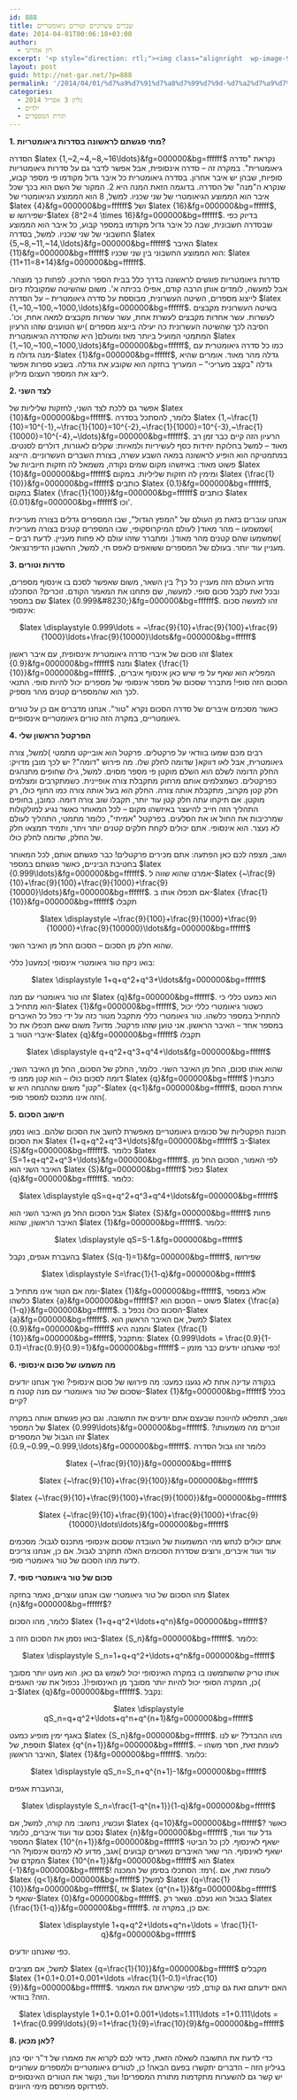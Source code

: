 ```yaml
---
id: 888
title: שברים עשרוניים וטורים גיאומטריים
date: 2014-04-01T00:06:18+03:00
author:
  - רון אהרוני
excerpt: '<p style="direction: rtl;"><img class="alignright  wp-image-909" alt="fractal2" src="http://net-gar.net/wp-content/uploads/2014/03/fractal2.jpg" width="86" height="86" />הסדרה 1,2,4,8,16 נקראת "סדרה גיאומטרית". במקרה זה - סדרה אינסופית, אבל אפשר לדבר גם על סדרות גיאומטריות סופיות, שבהן יש איבר אחרון. בסדרה גיאומטרית כל איבר גדול מקודמו פי מספר קבוע, שנקרא ה"מנה" של הסדרה. בדוגמה הזאת המנה היא 2. המקור של השם הוא בכך שכל איבר הוא הממוצע הגיאומטרי של שני שכניו. למשל, 8 הוא הממוצע הגיאומטרי של 4 ושל 16...</p>'
layout: post
guid: http://net-gar.net/?p=888
permalink: '/2014/04/01/%d7%a9%d7%91%d7%a8%d7%99%d7%9d-%d7%a2%d7%a9%d7%a8%d7%95%d7%a0%d7%99%d7%99%d7%9d-%d7%95%d7%98%d7%95%d7%a8%d7%99%d7%9d-%d7%92%d7%99%d7%90%d7%95%d7%9e%d7%98%d7%a8%d7%99%d7%99%d7%9d/'
categories:
  - גליון 3 אפריל 2014
  - ילדים
  - תורת המספרים
---
```

**1. מתי פגשתם לראשונה בסדרות גיאומטריות?** 

הסדרה $latex {1,~2,~4,~8,~16\ldots}&fg=000000&bg=ffffff$ נקראת "סדרה גיאומטרית". במקרה זה &#8211; סדרה אינסופית, אבל אפשר לדבר גם על סדרות גיאומטריות סופיות, שבהן יש איבר אחרון. בסדרה גיאומטרית כל איבר גדול מקודמו פי מספר קבוע, שנקרא ה"מנה" של הסדרה. בדוגמה הזאת המנה היא 2. המקור של השם הוא בכך שכל איבר הוא הממוצע הגיאומטרי של שני שכניו. למשל, 8 הוא הממוצע הגיאומטרי של $latex {4}&fg=000000&bg=ffffff$ ושל $latex {16}&fg=000000&bg=ffffff$, שפירושו ש-$latex {8^2=4 \times 16}&fg=000000&bg=ffffff$. בדיוק כפי שבסדרה חשבונית, שבה כל איבר גדול מקודמו במספר קבוע, כל איבר הוא הממוצע החשבוני של שני שכניו. למשל, בסדרה $latex {5,~8,~11,~14,\ldots}&fg=000000&bg=ffffff$ האיבר $latex {11}&fg=000000&bg=ffffff$ הוא הממוצע החשבוני בין שני שכניו: $latex {11+11=8+14}&fg=000000&bg=ffffff$.

סדרות גיאומטריות פוגשים לראשונה בדרך כלל בבית הספר התיכון. לפחות כך מוצהר. אבל למעשה, לומדים אותן הרבה קודם, אפילו בכיתה א'. משום שהשיטה שמקובלת כיום לייצוג מספרים, השיטה העשרונית, מבוססת על סדרה גיאומטרית &#8211; על הסדרה $latex {1,~10,~100,~1000,\ldots}&fg=000000&bg=ffffff$. בשיטה העשרונית מקבצים לעשרות. עשר אחדות מקבצים לעשרת אחת, עשר עשרות מקבצים למאה אחת, וכו'. הסיבה לכך שהשיטה העשרונית כה יעילה בייצוג מספרים )יש הטוענים שזהו הרעיון המתמטי המועיל ביותר מאז ומעולם( היא שהסדרה הגיאומטרית $latex {1,~10,~100,~1000,\ldots}&fg=000000&bg=ffffff$, כמו כל סדרה גיאומטרית עם מנה גדולה מ-$latex {1}&fg=000000&bg=ffffff$, גדלה מהר מאוד. אומרים שהיא גדלה "בקצב מעריכי" &#8211; המעריך בחזקה הוא שקובע את גודלה. בשבע ספרות אפשר לייצג את המספר העצום מיליון.

**2. לצד השני** 

אפשר גם ללכת לצד השני, לחזקות שליליות של $latex {10}&fg=000000&bg=ffffff$. כלומר, להסתכל בסדרה $latex {1,~\frac{1}{10}=10^{-1},~\frac{1}{100}=10^{-2},~\frac{1}{1000}=10^{-3},~\frac{1}{10000}=10^{-4},~\ldots}&fg=000000&bg=ffffff$. הרעיון הזה קיים כבר זמן רב מאוד &#8211; למשל בחלוקת יחידות כסף לעשיריות ולמאיות: שקלים לאגורות, דולרים לסנטים. במתמטיקה הוא הופיע לראשונה במאה השבע עשרה, בצורת השברים העשרוניים. הייצוג פשוט מאוד: באיזשהו מקום שמים נקודה, משמאל לה חזקות חיוביות של $latex {10}&fg=000000&bg=ffffff$ ומימין לה חזקות שליליות. במקום $latex {\frac{1}{10}}&fg=000000&bg=ffffff$ כותבים $latex {0.1}&fg=000000&bg=ffffff$, במקום $latex {\frac{1}{100}}&fg=000000&bg=ffffff$ כותבים $latex {0.01}&fg=000000&bg=ffffff$ וכו'.

אנחנו עוברים בזאת מן העולם של "המפץ הגדול", שבו המספרים גדלים בצורה מעריכית )שמשמעו &#8211; מהר מאוד( לעולם המיקרוסקופי, שבו המספרים קטנים בצורה מעריכית )שמשמעו שהם קטנים מהר מאוד(. ומתברר שזהו עולם לא פחות מעניין. לדעת רבים &#8211; מעניין עוד יותר. בעולם של המספרים ששואפים לאפס חי, למשל, החשבון הדיפרנציאלי.

**3. סדרות וטורים** 

מדוע העולם הזה מעניין כל כך? בין השאר, משום שאפשר לסכם בו אינסוף מספרים, ובכל זאת לקבל סכום סופי. למעשה, שם פתחנו את המאמר הקודם. זוכרים? הסתכלנו שם במספר $latex {0.999&#8230;}&fg=000000&bg=ffffff$. זהו למעשה סכום אינסופי:

<p align="center">
  $latex \displaystyle 0.999\ldots = ~\frac{9}{10}+\frac{9}{100}+\frac{9}{1000}\ldots+\frac{9}{10000}\ldots&fg=000000&bg=ffffff$
</p>

זהו סכום של איברי סדרה גיאומטרית אינסופית, עם איבר ראשון $latex {0.9}&fg=000000&bg=ffffff$ ומנה $latex {\frac{1}{10}}&fg=000000&bg=ffffff$. המפליא הוא שאף על פי שיש כאן אינסוף איברים, הסכום הזה סופי! מתברר שסכום של מספר אינסופי של מספרים יכול להיות סופי. התנאי לכך הוא שהמספרים קטנים מהר מספיק.

כאשר מסכמים איברים של סדרה הסכום נקרא "טור". אנחנו מדברים אם כן על טורים גיאומטריים, במקרה הזה טורים גיאומטריים אינסופיים.

**4. הפרקטל הראשון שלי** 

רבים מכם שמעו בוודאי על פרקטלים. פרקטל הוא אובייקט מתמטי )למשל, צורה גיאומטרית, אבל לאו דווקא( שדומה לחלק שלו. מה פירוש "דומה"? יש לכך מובן מדויק: החלק הדומה לשלם הוא השלם מוקטן פי מספר מסוים. למשל, גילו שחופים מתנהגים כפרקטלים. כשמצלמים אותם מרחוק מתקבלת צורה אופיינית. כשמתקרבים ומצלמים חלק קטן מקרוב, מתקבלת אותה צורה. החלק הוא בעל אותה צורה כמו החוף כולו, רק מוקטן. אם תיקחו עתה חלק קטן עוד יותר, תקבלו שוב צורה דומה. כמובן, בחופים התהליך הזה חייב להיעצר באיזשהו מקום &#8211; לכל המאוחר כאשר נגיע למולקולות שמרכיבות את החול או את הסלעים. בפרקטל "אמיתי", כלומר מתמטי, התהליך לעולם לא נעצר. הוא אינסופי. אתם יכולים לקחת חלקים קטנים יותר ויתר, ותמיד תמצאו חלק של החלק, שדומה לחלק כולו.

ושוב, מצפה לכם כאן הפתעה: אתם מכירים פרקטלים! כבר פגשתם אותם, לכל המאוחר בחטיבת הביניים, כאשר פגשתם במספר $latex {0.999\ldots}&fg=000000&bg=ffffff$. אמרנו שהוא שווה ל-$latex {~\frac{9}{10}+\frac{9}{100}+\frac{9}{1000}+\frac{9}{10000}\ldots}&fg=000000&bg=ffffff$. אם תכפלו אותו ב-$latex {\frac{1}{10}}&fg=000000&bg=ffffff$ תקבלו

<p align="center">
  $latex \displaystyle ~\frac{9}{100}+\frac{9}{1000}+\frac{9}{10000}+\frac{9}{100000}\ldots&fg=000000&bg=ffffff$
</p>

שהוא חלק מן הסכום &#8211; הסכום החל מן האיבר השני.

בואו ניקח טור גיאומטרי אינסופי )כמעט( כללי:

<p align="center">
  $latex \displaystyle 1+q+q^2+q^3+\ldots&fg=000000&bg=ffffff$
</p>

זהו טור גיאומטרי עם מנה $latex {q}&fg=000000&bg=ffffff$. הוא כמעט כללי כי הוא מתחיל ב-$latex {1}&fg=000000&bg=ffffff$, כשטור גיאומטרי כללי יכול להתחיל במספר כלשהו. טור גיאומטרי כללי מתקבל מטור כזה על ידי כפל כל האיברים במספר אחד &#8211; האיבר הראשון. אני טוען שזהו פרקטל. מדוע? משום שאם תכפלו את כל איברי הטור ב-$latex {q}&fg=000000&bg=ffffff$ תקבלו

<p align="center">
  $latex \displaystyle q+q^2+q^3+q^4+\ldots&fg=000000&bg=ffffff$
</p>

שהוא אותו סכום, החל מן האיבר השני. כלומר, החלק של הסכום, החל מן האיבר השני, דומה לסכום כולו &#8211; הוא קטן ממנו פי $latex {q}&fg=000000&bg=ffffff$ )כתבתי "קטן" משום שההנחה היא ש-$latex {q<1}&fg=000000&bg=ffffff$, אחרת הסכום הזה אינו מתכנס למספר סופי(.

**5. חישוב הסכום** 

תכונת הפקטליות של סכומים גיאומטריים מאפשרת לחשב את הסכום שלהם. בואו נסמן את הסכום $latex {1+q+q^2+q^3+\ldots}&fg=000000&bg=ffffff$ ב-$latex {S}&fg=000000&bg=ffffff$. כלומר $latex {S=1+q+q^2+q^3+\ldots}&fg=000000&bg=ffffff$. לפי האמור, הסכום החל מן האיבר השני הוא $latex {S}&fg=000000&bg=ffffff$ כפול $latex {q}&fg=000000&bg=ffffff$. כלומר:

<p align="center">
  $latex \displaystyle qS=q+q^2+q^3+q^4+\ldots&fg=000000&bg=ffffff$
</p>

אבל הסכום החל מן האיבר השני הוא $latex {S}&fg=000000&bg=ffffff$ פחות האיבר הראשון, שהוא $latex {1}&fg=000000&bg=ffffff$. כלומר:

<p align="center">
  $latex \displaystyle qS=S-1.&fg=000000&bg=ffffff$
</p>

בהעברת אגפים, נקבל $latex {S(q-1)=1}&fg=000000&bg=ffffff$, שפירושו

<p align="center">
  $latex \displaystyle S=\frac{1}{1-q}&fg=000000&bg=ffffff$
</p>

ומה אם הטור אינו מתחיל ב-$latex {1}&fg=000000&bg=ffffff$, אלא במספר כלשהו $latex {a}&fg=000000&bg=ffffff$? פשוט &#8211; הסכום הוא $latex {\frac{a}{1-q}}&fg=000000&bg=ffffff$. הסכום כולו נכפל ב-$latex {a}&fg=000000&bg=ffffff$. למשל, אם האיבר הראשון הוא $latex {0.9}&fg=000000&bg=ffffff$ והמנה היא $latex {\frac{1}{10}}&fg=000000&bg=ffffff$, מתקבל: $latex {0.999\ldots = \frac{0.9}{1-0.1}=\frac{0.9}{0.9}=1}&fg=000000&bg=ffffff$ &#8211; כפי שאנחנו יודעים כבר מזמן!

**6. מה משמעו של סכום אינסופי** 

בנקודה עדינה אחת לא נגענו כמעט: מה פירושו של סכום אינסופי? ואיך אנחנו יודעים שסכום של טור גיאומטרי עם מנה קטנה מ-$latex {1}&fg=000000&bg=ffffff$ בכלל קיים?

ושוב, תתפלאו להיווכח שבעצם אתם יודעים את התשובה. וגם כאן פגשתם אותה במקרה של המספר $latex {0.999\ldots}&fg=000000&bg=ffffff$. זוכרים מה משמעותו? זהו הגבול של המספרים $latex {0.9,~0.99,~0.999,\ldots}&fg=000000&bg=ffffff$. כלומר זהו גבול הסדרה

<p align="center">
  $latex {~\frac{9}{10}}&fg=000000&bg=ffffff$
</p>

<p style="text-align: center;">
  $latex {~\frac{9}{10}+\frac{9}{100}}&fg=000000&bg=ffffff$
</p>

<p style="text-align: center;">
  $latex {~\frac{9}{10}+\frac{9}{100}+\frac{9}{1000}}&fg=000000&bg=ffffff$
</p>

<p style="text-align: center;">
  $latex {~\frac{9}{10}+\frac{9}{100}+\frac{9}{1000}+\frac{9}{10000}\ldots\ldots}&fg=000000&bg=ffffff$
</p>

אתם יכולים לנחש מהי המשמעות של העובדה שסכום אינסופי מתכנס לגבול: מסכמים עוד ועוד איברים, ורוצים שסדרת הסכומים האלה תתקרב לגבול. אם כן, אנחנו צריכים לדעת מהו הסכום של טור גיאומטרי סופי.

**7. סכום של טור גיאומטרי סופי** 

מהו הסכום של טור גיאומטרי שבו אנחנו עוצרים, נאמר בחזקה $latex {n}&fg=000000&bg=ffffff$?

כלומר, מהו הסכום $latex {1+q+q^2+\ldots+q^n}&fg=000000&bg=ffffff$?

בואו נסמן את הסכום הזה ב-$latex {S_n}&fg=000000&bg=ffffff$. כלומר:

<p align="center">
  $latex \displaystyle S_n=1+q+q^2+\ldots+q^n&fg=000000&bg=ffffff$
</p>

אותו טריק שהשתמשנו בו במקרה האינסופי יכול לשמש גם כאן. הוא מעט יותר מסובך )כן, המקרה הסופי יכול להיות יותר מסובך מן האינסופי!(. נכפול את שני האגפים ב-$latex {q}&fg=000000&bg=ffffff$. נקבל:

<p align="center">
  $latex \displaystyle qS_n=q+q^2+\ldots+q^n+q^{n+1}&fg=000000&bg=ffffff$
</p>

באגף ימין מופיע כמעט $latex {S_n}&fg=000000&bg=ffffff$. מהו ההבדל? יש לנו תוספת, של $latex {q^{n+1}}&fg=000000&bg=ffffff$. לעומת זאת, חסר משהו &#8211; האיבר הראשון, $latex {1}&fg=000000&bg=ffffff$. כלומר:

<p align="center">
  $latex \displaystyle qS_n=S_n+q^{n+1}-1&fg=000000&bg=ffffff$
</p>

ובהעברת אגפים,

<p align="center">
  $latex \displaystyle S_n=\frac{1-q^{n+1}}{1-q}&fg=000000&bg=ffffff$
</p>

ועכשיו, נחשוב: מה קורה, למשל, אם $latex {q=10}&fg=000000&bg=ffffff$? כאשר נסכם עוד ועוד איברים, כלומר $latex {n}&fg=000000&bg=ffffff$ גדל עוד ועוד, המספר $latex {10^{n+1}}&fg=000000&bg=ffffff$ ישאף לאינסוף. לכן כל הביטוי ישאף לאינסוף. הרי שאר האיברים נשארים קבועים )אגב, מדוע לא למינוס אינסוף? הרי המקדם של $latex {10^{n+1}}&fg=000000&bg=ffffff$ הוא $latex {-1}&fg=000000&bg=ffffff$! רמז: הסתכלו בסימן של המכנה(. לעומת זאת, אם $latex {q<1}&fg=000000&bg=ffffff$ )למשל $latex {q=\frac{1}{10}}&fg=000000&bg=ffffff$(, אז $latex {q^{n+1}}&fg=000000&bg=ffffff$ שואף ל-$latex {0}&fg=000000&bg=ffffff$. בגבול הוא נעלם. נשאר רק $latex {\frac{1}{1-q}}&fg=000000&bg=ffffff$. אם כן, במקרה זה:

<p align="center">
  $latex \displaystyle 1+q+q^2+\ldots+q^n+\ldots = \frac{1}{1-q}&fg=000000&bg=ffffff$
</p>

כפי שאנחנו יודעים.

למשל, אם מציבים $latex {q=\frac{1}{10}}&fg=000000&bg=ffffff$ מקבלים $latex {1+0.1+0.01+0.001+\ldots =\frac{1}{1-0.1}=\frac{10}{9}}&fg=000000&bg=ffffff$. האם ידעתם זאת גם קודם, לפני שקראתם את המאמר הזה? בוודאי.

<p align="center">
  $latex \displaystyle 1+0.1+0.01+0.001+\ldots=1.111\ldots =1+0.111\ldots = 1+\frac{0.999\ldots}{9}=1+\frac{1}{9}=\frac{10}{9}&fg=000000&bg=ffffff$
</p>

**8. לאן מכאן?** 

כדי לדעת את התשובה לשאלה הזאת, כדאי לכם לקרוא את מאמרו של ד"ר יוסי כהן בגיליון הזה &#8211; הדברים יתקשרו בפעם הבאה! כן, לטורים גיאומטריים ולמספרים עשרוניים יש קשר גם להשערות מתקדמות מתורת המספרים! ועוד, נקשר את הטורים האינסופיים לפרדוקס מפורסם מימי היוונים.